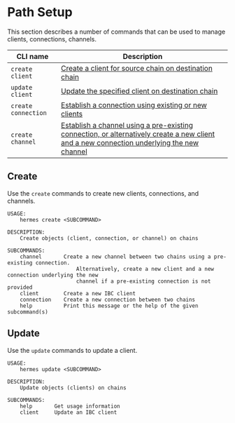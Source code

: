 # Path Setup

This section describes a number of commands that can be used to manage clients, connections, channels.

| CLI name               | Description                                                                                                     |
| ---------------------- | --------------------------------------------------------------------------------------------------------------- |
| `create client`        | [Create a client for source chain on destination chain](./clients.md#create-client)                         |
| `update client`        | [Update the specified client on destination chain](./clients.md#md-client)                              |
| `create connection`    | [Establish a connection using existing or new clients](./connections.md#establish-connection)                            |
| `create channel`       | [Establish a channel using a pre-existing connection, or alternatively create a new client and a new connection underlying the new channel](./channels.md#establish-channel)                            |


## Create
Use the `create` commands to create new clients, connections, and channels.

```shell
USAGE:
    hermes create <SUBCOMMAND>

DESCRIPTION:
    Create objects (client, connection, or channel) on chains

SUBCOMMANDS:
    channel       Create a new channel between two chains using a pre-existing connection.
                      Alternatively, create a new client and a new connection underlying the new
                      channel if a pre-existing connection is not provided
    client        Create a new IBC client
    connection    Create a new connection between two chains
    help          Print this message or the help of the given subcommand(s)
```

## Update
Use the `update` commands to update a client.

```shell
USAGE:
    hermes update <SUBCOMMAND>

DESCRIPTION:
    Update objects (clients) on chains

SUBCOMMANDS:
    help       Get usage information
    client     Update an IBC client
```
